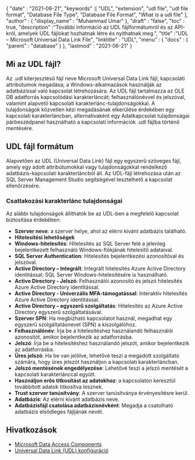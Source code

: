 {
  "date" : "2021-06-21",
  "keywords" :[ "UDL", "extension", "udl file", "udl file format", "Database File Type", "Database File Format", "What is a udl file" ],
  "author" : {
    "display_name" : "Muhammad Umar"
},
  "draft" : "false",
  "toc" : true,
  "description" :"További információ az UDL fájlformátumról és az API-król, amelyek UDL fájlokat hozhatnak létre és nyithatnak meg.",
  "title" :"UDL – Microsoft Universal Data Link File",
  "linktitle" : "UDL",
  "menu" : {
    "docs" : {
      "parent" : "database"
}
},
  "lastmod" : "2021-06-21"
}

## Mi az UDL fájl?
Az .udl kiterjesztésű fájl neve Microsoft Universal Data Link fájl; kapcsolati attribútumok megadása; a Windows-alkalmazások használják az adatbázissal való kapcsolat létrehozására. Az UDL fájl tartalmazza az OLE DB adatforrás kapcsolódási karakterláncát; felhasználónévvel és jelszóval, valamint alapvető kapcsolati karakterlánc-tulajdonságokkal. A tulajdonságok közvetlen kézi megadásának elkerülése érdekében egy kapcsolati karakterláncban, alternatívaként egy Adatkapcsolat tulajdonságai párbeszédpanel használható a kapcsolati információk .udl fájlba történő mentésére.

## UDL fájl formátum
Alapvetően az UDL (Universal Data Link) fájl egy egyszerű szöveges fájl, amely egy adott attribútumokkal vagy tulajdonságokkal rendelkező adatbázis-kapcsolati karakterláncból áll. Az UDL-fájl létrehozása után az SQL Server Management Studio segítségével tesztelhető a kapcsolat ellenőrzésére.

### Csatlakozási karakterlánc tulajdonságai
Az alábbi tulajdonságok állíthatók be az UDL-ben a megfelelő kapcsolat biztosítása érdekében:

- **Szerver neve**: a szerver helye, ahol az elérni kívánt adatbázis található.
- **Hitelesítési lehetőségek**
- **Windows-hitelesítés**: Hitelesítés az SQL Server felé a jelenleg bejelentkezett felhasználó Windows-fiókjának hitelesítő adataival.
- **SQL Server Authentication**: Hitelesítés bejelentkezési azonosítóval és jelszóval.
- **Active Directory – Integrált**: Integrált hitelesítés Azure Active Directory identitással; SQL Server Windows-hitelesítésére is használható.
- **Active Directory - Jelszó**: Felhasználói azonosító és jelszó hitelesítés Azure Active Directory identitással.
- **Active Directory - Univerzális MFA-támogatással**: Interaktív hitelesítés Azure Active Directory identitással.
- **Active Directory – egyszerű szolgáltatás**: Hitelesítés az Azure Active Directory egyszerű szolgáltatásával.
- **Szerver SPN**: Ha megbízható kapcsolatot használ, megadhat egy egyszerű szolgáltatásnevet (SPN) a kiszolgálóhoz.
- **Felhasználónév**: Írja be a hitelesítéshez használandó felhasználói azonosítót, amikor bejelentkezik az adatforrásba.
- **Jelszó**: Írja be a hitelesítéshez használandó jelszót, amikor bejelentkezik az adatforrásba.
- **Üres jelszó**: Ha be van jelölve, lehetővé teszi a megadott szolgáltató számára, hogy üres jelszót használjon a kapcsolati karakterláncban.
- **Jelszó mentésének engedélyezése**: Lehetővé teszi a jelszó mentését a kapcsolati karakterlánccal együtt.
- **Használjon erős titkosítást az adatokhoz**: a kapcsolaton keresztül továbbított adatok titkosítva lesznek.
- **Trust szerver tanúsítvány**: A szerver tanúsítványa érvényesítésre kerül.
- **Adatbázis**: Az elérni kívánt adatbázis neve.
- **Adatbázisfájl csatolása adatbázisnévként**: Megadja a csatolható adatbázis elsődleges fájljának nevét.

## Hivatkozások ##

* [Microsoft Data Access Components](https://en.wikipedia.org/wiki/Microsoft_Data_Access_Components#Universal_data_link)
* [Universal Data Link (UDL) konfiguráció](https://learn.microsoft.com/en-us/sql/connect/oledb/help-topics/data-link-pages?view=sql-server-ver15)

